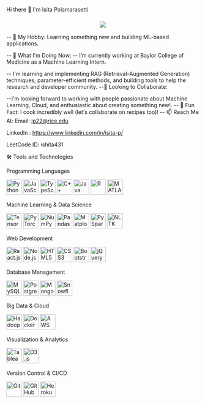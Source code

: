 Hi there 👋
I'm Isita Polamarasetti

<h3 align="center"> <a href="https://github.com/DenverCoder1/readme-typing-svg"> <img src="https://readme-typing-svg.herokuapp.com/?lines=3%2B%20years%20of%20Python%20experience;Data%20Science%20Enthusiast;Software%20Developer;Passionate%20Collaborator&font=Roboto%20Code&center=true&width=440&height=45&color=00FFFF&vCenter=true&size=22"> </a> </h3>
-- 🌟 My Hobby: Learning something new and building ML-based applications.

-- 🔭 What I'm Doing Now:
-- I’m currently working at Baylor College of Medicine as a Machine Learning Intern.

-- I'm learning and implementing RAG (Retrieval-Augmented Generation) techniques, parameter-efficient methods, and building tools to help the research and developer community.
--🤝 Looking to Collaborate:

--I'm looking forward to working with people passionate about Machine Learning, Cloud, and enthusiastic about creating something new!.
-- 🍳 Fun Fact: I cook incredibly well (let's collaborate on recipes too)!
-- 📫 Reach Me At: Email: ip22@rice.edu

LinkedIn : https://www.linkedin.com/in/isita-p/

LeetCode ID: ishita431

🛠 Tools and Technologies

Programming Languages
<p align="left"> <img src="https://cdn.jsdelivr.net/gh/devicons/devicon/icons/python/python-original.svg" alt="Python" width="40" height="40"/> <img src="https://cdn.jsdelivr.net/gh/devicons/devicon/icons/javascript/javascript-original.svg" alt="JavaScript" width="40" height="40"/> <img src="https://cdn.jsdelivr.net/gh/devicons/devicon/icons/typescript/typescript-original.svg" alt="TypeScript" width="40" height="40"/> <img src="https://cdn.jsdelivr.net/gh/devicons/devicon/icons/cplusplus/cplusplus-original.svg" alt="C++" width="40" height="40"/> <img src="https://cdn.jsdelivr.net/gh/devicons/devicon/icons/java/java-original.svg" alt="Java" width="40" height="40"/> <img src="https://cdn.jsdelivr.net/gh/devicons/devicon/icons/r/r-original.svg" alt="R" width="40" height="40"/> <img src="https://cdn.jsdelivr.net/gh/devicons/devicon/icons/matlab/matlab-original.svg" alt="MATLAB" width="40" height="40"/> </p>

Machine Learning & Data Science
<p align="left"> <img src="https://cdn.jsdelivr.net/gh/devicons/devicon/icons/tensorflow/tensorflow-original.svg" alt="TensorFlow" width="40" height="40"/> <img src="https://cdn.jsdelivr.net/gh/devicons/devicon/icons/pytorch/pytorch-original.svg" alt="PyTorch" width="40" height="40"/> <img src="https://cdn.jsdelivr.net/gh/devicons/devicon/icons/numpy/numpy-original.svg" alt="NumPy" width="40" height="40"/> <img src="https://cdn.jsdelivr.net/gh/devicons/devicon/icons/pandas/pandas-original.svg" alt="Pandas" width="40" height="40"/> <img src="https://cdn.jsdelivr.net/gh/devicons/devicon/icons/matplotlib/matplotlib-original.svg" alt="Matplotlib" width="40" height="40"/> <img src="https://cdn.jsdelivr.net/gh/devicons/devicon/icons/spark/spark-original.svg" alt="PySpark" width="40" height="40"/> <img src="https://cdn.jsdelivr.net/gh/devicons/devicon/icons/nltk/nltk-original.svg" alt="NLTK" width="40" height="40"/> </p>

Web Development
<p align="left"> <img src="https://cdn.jsdelivr.net/gh/devicons/devicon/icons/react/react-original-wordmark.svg" alt="React.js" width="40" height="40"/> <img src="https://cdn.jsdelivr.net/gh/devicons/devicon/icons/nodejs/nodejs-original-wordmark.svg" alt="Node.js" width="40" height="40"/> <img src="https://cdn.jsdelivr.net/gh/devicons/devicon/icons/html5/html5-original-wordmark.svg" alt="HTML5" width="40" height="40"/> <img src="https://cdn.jsdelivr.net/gh/devicons/devicon/icons/css3/css3-original-wordmark.svg" alt="CSS3" width="40" height="40"/> <img src="https://cdn.jsdelivr.net/gh/devicons/devicon/icons/bootstrap/bootstrap-original.svg" alt="Bootstrap" width="40" height="40"/> <img src="https://cdn.jsdelivr.net/gh/devicons/devicon/icons/jquery/jquery-original-wordmark.svg" alt="jQuery" width="40" height="40"/> </p>

Database Management
<p align="left"> <img src="https://cdn.jsdelivr.net/gh/devicons/devicon/icons/mysql/mysql-original-wordmark.svg" alt="MySQL" width="40" height="40"/> <img src="https://cdn.jsdelivr.net/gh/devicons/devicon/icons/postgresql/postgresql-original-wordmark.svg" alt="PostgreSQL" width="40" height="40"/> <img src="https://cdn.jsdelivr.net/gh/devicons/devicon/icons/mongodb/mongodb-original-wordmark.svg" alt="MongoDB" width="40" height="40"/> <img src="https://cdn.jsdelivr.net/gh/devicons/devicon/icons/snowflake/snowflake-original.svg" alt="Snowflake" width="40" height="40"/> </p>

Big Data & Cloud
<p align="left"> <img src="https://cdn.jsdelivr.net/gh/devicons/devicon/icons/hadoop/hadoop-original.svg" alt="Hadoop" width="40" height="40"/> <img src="https://cdn.jsdelivr.net/gh/devicons/devicon/icons/docker/docker-original-wordmark.svg" alt="Docker" width="40" height="40"/> <img src="https://cdn.jsdelivr.net/gh/devicons/devicon/icons/amazonwebservices/amazonwebservices-original-wordmark.svg" alt="AWS" width="40" height="40"/> </p>

Visualization & Analytics
<p align="left"> <img src="https://cdn.jsdelivr.net/gh/devicons/devicon/icons/tableau/tableau-original.svg" alt="Tableau" width="40" height="40"/> <img src="https://cdn.jsdelivr.net/gh/devicons/devicon/icons/d3js/d3js-original.svg" alt="D3.js" width="40" height="40"/> </p>

Version Control & CI/CD
<p align="left"> <img src="https://cdn.jsdelivr.net/gh/devicons/devicon/icons/git/git-original.svg" alt="Git" width="40" height="40"/> <img src="https://cdn.jsdelivr.net/gh/devicons/devicon/icons/github/github-original-wordmark.svg" alt="GitHub" width="40" height="40"/> <img src="https://cdn.jsdelivr.net/gh/devicons/devicon/icons/heroku/heroku-original.svg" alt="Heroku" width="40" height="40"/> </p>
